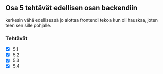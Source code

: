 ## Osa 5 tehtävät edellisen osan backendiin
kerkesin vähä edellisessä jo alottaa frontendi tekoa kun oli hauskaa, joten teen sen sille pohjalle.

### Tehtävät

- [x] 5.1
- [x] 5.2
- [x] 5.3
- [x] 5.4